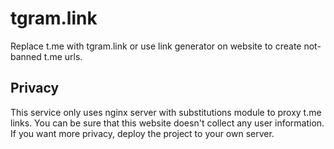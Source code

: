 # tgram.link

Replace t.me with tgram.link or use link generator on website to create not-banned t.me urls.

## Privacy

This service only uses nginx server with substitutions module to proxy t.me links.
You can be sure that this website doesn't collect any user information. 
If you want more privacy, deploy the project to your own server.
